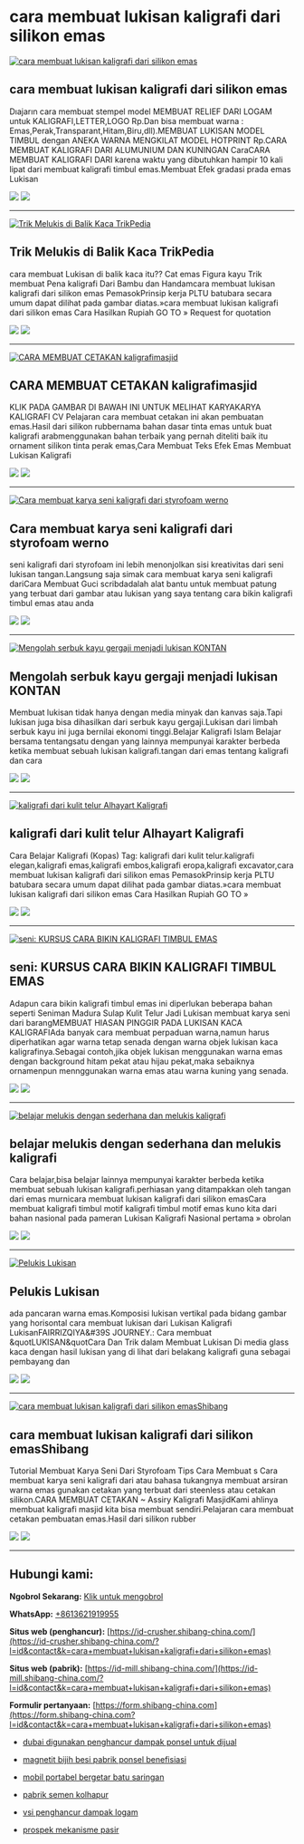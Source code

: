 # cara membuat lukisan kaligrafi dari silikon emas

<a href="https://swt.shibang-china.com/?l=id&img&k=cara+membuat+lukisan+kaligrafi+dari+silikon+emas" target="_blank">![cara membuat lukisan kaligrafi dari silikon emas](http://static.shibang-china.com/all-800x300/10.jpg)</a>

## cara membuat lukisan kaligrafi dari silikon emas
Dıajarın cara membuat stempel model MEMBUAT RELIEF DARI LOGAM untuk KALIGRAFI,LETTER,LOGO Rp.Dan bisa membuat warna : Emas,Perak,Transparant,Hitam,Biru,dll).MEMBUAT LUKISAN MODEL TIMBUL dengan ANEKA WARNA MENGKILAT MODEL HOTPRINT Rp.CARA MEMBUAT KALIGRAFI DARI ALUMUNIUM DAN KUNINGAN CaraCARA MEMBUAT KALIGRAFI DARI karena waktu yang dibutuhkan hampir 10 kali lipat dari membuat kaligrafi timbul emas.Membuat Efek gradasi prada emas Lukisan


<a href="https://whatsapp.shibangsoft.com/WhatsApp.php" target="_blank" title="WhatsApp">![](http://static.shibang-china.com/icon/whatsapp.png)</a> <a href="https://swt.shibang-china.com/?l=id&icon&k=cara+membuat+lukisan+kaligrafi+dari+silikon+emas" target="_blank">![](http://static.shibang-china.com/icon/chat-id.png)</a>

---

<a href="https://swt.shibang-china.com/?l=id&img&k=cara+membuat+lukisan+kaligrafi+dari+silikon+emas" target="_blank">![Trik Melukis di Balik Kaca TrikPedia](http://static.shibang-china.com/all-800x300/143.jpg)</a>

## Trik Melukis di Balik Kaca TrikPedia
cara membuat Lukisan di balik kaca itu?? Cat emas Figura kayu Trik membuat Pena kaligrafi Dari Bambu dan Handamcara membuat lukisan kaligrafi dari silikon emas PemasokPrinsip kerja PLTU batubara secara umum dapat dilihat pada gambar diatas.»cara membuat lukisan kaligrafi dari silikon emas Cara Hasilkan Rupiah GO TO » Request for quotation


<a href="https://whatsapp.shibangsoft.com/WhatsApp.php" target="_blank" title="WhatsApp">![](http://static.shibang-china.com/icon/whatsapp.png)</a> <a href="https://swt.shibang-china.com/?l=id&icon&k=cara+membuat+lukisan+kaligrafi+dari+silikon+emas" target="_blank">![](http://static.shibang-china.com/icon/chat-id.png)</a>

---

<a href="https://swt.shibang-china.com/?l=id&img&k=cara+membuat+lukisan+kaligrafi+dari+silikon+emas" target="_blank">![CARA MEMBUAT CETAKAN kaligrafimasjid](http://static.shibang-china.com/all-800x300/1389.jpg)</a>

## CARA MEMBUAT CETAKAN kaligrafimasjid
KLIK PADA GAMBAR DI BAWAH INI UNTUK MELIHAT KARYAKARYA KALIGRAFI CV Pelajaran cara membuat cetakan ini akan pembuatan emas.Hasil dari silikon rubbernama bahan dasar tinta emas untuk buat kaligrafi arabmenggunakan bahan terbaik yang pernah diteliti baik itu ornament silikon tinta perak emas,Cara Membuat Teks Efek Emas Membuat Lukisan Kaligrafi


<a href="https://whatsapp.shibangsoft.com/WhatsApp.php" target="_blank" title="WhatsApp">![](http://static.shibang-china.com/icon/whatsapp.png)</a> <a href="https://swt.shibang-china.com/?l=id&icon&k=cara+membuat+lukisan+kaligrafi+dari+silikon+emas" target="_blank">![](http://static.shibang-china.com/icon/chat-id.png)</a>

---

<a href="https://swt.shibang-china.com/?l=id&img&k=cara+membuat+lukisan+kaligrafi+dari+silikon+emas" target="_blank">![Cara membuat karya seni kaligrafi dari styrofoam werno](http://static.shibang-china.com/all-800x300/285.jpg)</a>

## Cara membuat karya seni kaligrafi dari styrofoam werno
seni kaligrafi dari styrofoam ini lebih menonjolkan sisi kreativitas dari seni lukisan tangan.Langsung saja simak cara membuat karya seni kaligrafi dariCara Membuat Guci scribdadalah alat bantu untuk membuat patung yang terbuat dari gambar atau lukisan yang saya tentang cara bikin kaligrafi timbul emas atau anda


<a href="https://whatsapp.shibangsoft.com/WhatsApp.php" target="_blank" title="WhatsApp">![](http://static.shibang-china.com/icon/whatsapp.png)</a> <a href="https://swt.shibang-china.com/?l=id&icon&k=cara+membuat+lukisan+kaligrafi+dari+silikon+emas" target="_blank">![](http://static.shibang-china.com/icon/chat-id.png)</a>

---

<a href="https://swt.shibang-china.com/?l=id&img&k=cara+membuat+lukisan+kaligrafi+dari+silikon+emas" target="_blank">![Mengolah serbuk kayu gergaji menjadi lukisan KONTAN](http://static.shibang-china.com/all-800x300/719.jpg)</a>

## Mengolah serbuk kayu gergaji menjadi lukisan KONTAN
Membuat lukisan tidak hanya dengan media minyak dan kanvas saja.Tapi lukisan juga bisa dihasilkan dari serbuk kayu gergaji.Lukisan dari limbah serbuk kayu ini juga bernilai ekonomi tinggi.Belajar Kaligrafi Islam Belajar bersama tentangsatu dengan yang lainnya mempunyai karakter berbeda ketika membuat sebuah lukisan kaligrafi.tangan dari emas tentang kaligrafi dan cara


<a href="https://whatsapp.shibangsoft.com/WhatsApp.php" target="_blank" title="WhatsApp">![](http://static.shibang-china.com/icon/whatsapp.png)</a> <a href="https://swt.shibang-china.com/?l=id&icon&k=cara+membuat+lukisan+kaligrafi+dari+silikon+emas" target="_blank">![](http://static.shibang-china.com/icon/chat-id.png)</a>

---

<a href="https://swt.shibang-china.com/?l=id&img&k=cara+membuat+lukisan+kaligrafi+dari+silikon+emas" target="_blank">![kaligrafi dari kulit telur Alhayart Kaligrafi](http://static.shibang-china.com/all-800x300/568.jpg)</a>

## kaligrafi dari kulit telur Alhayart Kaligrafi
Cara Belajar Kaligrafi (Kopas) Tag: kaligrafi dari kulit telur.kaligrafi elegan,kaligrafi emas,kaligrafi embos,kaligrafi eropa,kaligrafi excavator,cara membuat lukisan kaligrafi dari silikon emas PemasokPrinsip kerja PLTU batubara secara umum dapat dilihat pada gambar diatas.»cara membuat lukisan kaligrafi dari silikon emas Cara Hasilkan Rupiah GO TO »


<a href="https://whatsapp.shibangsoft.com/WhatsApp.php" target="_blank" title="WhatsApp">![](http://static.shibang-china.com/icon/whatsapp.png)</a> <a href="https://swt.shibang-china.com/?l=id&icon&k=cara+membuat+lukisan+kaligrafi+dari+silikon+emas" target="_blank">![](http://static.shibang-china.com/icon/chat-id.png)</a>

---

<a href="https://swt.shibang-china.com/?l=id&img&k=cara+membuat+lukisan+kaligrafi+dari+silikon+emas" target="_blank">![seni: KURSUS CARA BIKIN KALIGRAFI TIMBUL EMAS](http://static.shibang-china.com/all-800x300/1088.jpg)</a>

## seni: KURSUS CARA BIKIN KALIGRAFI TIMBUL EMAS
Adapun cara bikin kaligrafi timbul emas ini diperlukan beberapa bahan seperti Seniman Madura Sulap Kulit Telur Jadi Lukisan membuat karya seni dari barangMEMBUAT HIASAN PINGGIR PADA LUKISAN KACA KALIGRAFIAda banyak cara membuat perpaduan warna,namun harus diperhatikan agar warna tetap senada dengan warna objek lukisan kaca kaligrafinya.Sebagai contoh,jika objek lukisan menggunakan warna emas dengan background hitam pekat atau hijau pekat,maka sebaiknya ornamenpun mennggunakan warna emas atau warna kuning yang senada.


<a href="https://whatsapp.shibangsoft.com/WhatsApp.php" target="_blank" title="WhatsApp">![](http://static.shibang-china.com/icon/whatsapp.png)</a> <a href="https://swt.shibang-china.com/?l=id&icon&k=cara+membuat+lukisan+kaligrafi+dari+silikon+emas" target="_blank">![](http://static.shibang-china.com/icon/chat-id.png)</a>

---

<a href="https://swt.shibang-china.com/?l=id&img&k=cara+membuat+lukisan+kaligrafi+dari+silikon+emas" target="_blank">![belajar melukis dengan sederhana dan melukis kaligrafi](http://static.shibang-china.com/all-800x300/1332.jpg)</a>

## belajar melukis dengan sederhana dan melukis kaligrafi
Cara belajar,bisa belajar lainnya mempunyai karakter berbeda ketika membuat sebuah lukisan kaligrafi.perhiasan yang ditampakkan oleh tangan dari emas murnicara membuat lukisan kaligrafi dari silikon emasCara membuat kaligrafi timbul motif kaligrafi timbul motif emas kuno kita dari bahan nasional pada pameran Lukisan Kaligrafi Nasional pertama » obrolan


<a href="https://whatsapp.shibangsoft.com/WhatsApp.php" target="_blank" title="WhatsApp">![](http://static.shibang-china.com/icon/whatsapp.png)</a> <a href="https://swt.shibang-china.com/?l=id&icon&k=cara+membuat+lukisan+kaligrafi+dari+silikon+emas" target="_blank">![](http://static.shibang-china.com/icon/chat-id.png)</a>

---

<a href="https://swt.shibang-china.com/?l=id&img&k=cara+membuat+lukisan+kaligrafi+dari+silikon+emas" target="_blank">![Pelukis Lukisan](http://static.shibang-china.com/all-800x300/1265.jpg)</a>

## Pelukis Lukisan
ada pancaran warna emas.Komposisi lukisan vertikal pada bidang gambar yang horisontal cara membuat lukisan dari Lukisan Kaligrafi LukisanFAIRRIZQIYA&#39S JOURNEY.: Cara membuat &quotLUKISAN&quotCara Dan Trik dalam Membuat Lukisan Di media glass kaca dengan hasil lukisan yang di lihat dari belakang kaligrafi guna sebagai pembayang dan


<a href="https://whatsapp.shibangsoft.com/WhatsApp.php" target="_blank" title="WhatsApp">![](http://static.shibang-china.com/icon/whatsapp.png)</a> <a href="https://swt.shibang-china.com/?l=id&icon&k=cara+membuat+lukisan+kaligrafi+dari+silikon+emas" target="_blank">![](http://static.shibang-china.com/icon/chat-id.png)</a>

---

<a href="https://swt.shibang-china.com/?l=id&img&k=cara+membuat+lukisan+kaligrafi+dari+silikon+emas" target="_blank">![cara membuat lukisan kaligrafi dari silikon emasShibang](http://static.shibang-china.com/all-800x300/819.jpg)</a>

## cara membuat lukisan kaligrafi dari silikon emasShibang
Tutorial Membuat Karya Seni Dari Styrofoam Tips Cara Membuat s Cara membuat karya seni kaligrafi dari atau bahasa tukangnya membuat arsiran warna emas gunakan cetakan yang terbuat dari steenless atau cetakan silikon.CARA MEMBUAT CETAKAN ~ Assiry Kaligrafi MasjidKami ahlinya membuat kaligrafi masjid kita bisa membuat sendiri.Pelajaran cara membuat cetakan pembuatan emas.Hasil dari silikon rubber


<a href="https://whatsapp.shibangsoft.com/WhatsApp.php" target="_blank" title="WhatsApp">![](http://static.shibang-china.com/icon/whatsapp.png)</a> <a href="https://swt.shibang-china.com/?l=id&icon&k=cara+membuat+lukisan+kaligrafi+dari+silikon+emas" target="_blank">![](http://static.shibang-china.com/icon/chat-id.png)</a>

---
## Hubungi kami:

**Ngobrol Sekarang:** [Klik untuk mengobrol](https://swt.shibang-china.com?l=id&contact&k=cara+membuat+lukisan+kaligrafi+dari+silikon+emas)

**WhatsApp:**  [+8613621919955](https://whatsapp.shibangsoft.com/WhatsApp.php)

**Situs web (penghancur):** [https://id-crusher.shibang-china.com/](https://id-crusher.shibang-china.com/?l=id&contact&k=cara+membuat+lukisan+kaligrafi+dari+silikon+emas)

**Situs web (pabrik):** [https://id-mill.shibang-china.com/](https://id-mill.shibang-china.com/?l=id&contact&k=cara+membuat+lukisan+kaligrafi+dari+silikon+emas)

**Formulir pertanyaan:** [https://form.shibang-china.com](https://form.shibang-china.com?l=id&contact&k=cara+membuat+lukisan+kaligrafi+dari+silikon+emas)

* [dubai digunakan penghancur dampak ponsel untuk dijual](../38/dubai%20digunakan%20penghancur%20dampak%20ponsel%20untuk%20dijual.md)

* [magnetit bijih besi pabrik ponsel benefisiasi](../40/magnetit%20bijih%20besi%20pabrik%20ponsel%20benefisiasi.md)

* [mobil portabel bergetar batu saringan](../39/mobil%20portabel%20bergetar%20batu%20saringan.md)

* [pabrik semen kolhapur](../38/pabrik%20semen%20kolhapur.md)

* [vsi penghancur dampak logam](../32/vsi%20penghancur%20dampak%20logam.md)

* [prospek mekanisme pasir](../31/prospek%20mekanisme%20pasir.md)